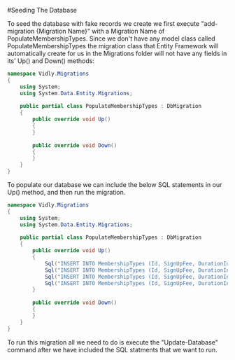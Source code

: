 #Seeding The Database

To seed the database with fake records we create we first execute "add-migration {Migration Name}" with a Migration Name of PopulateMembershipTypes. Since we don't have any model class called PopulateMembershipTypes the migration class that Entity Framework will automatically create for us in the Migrations folder will not have any fields in its' Up() and Down() methods:

```cs
namespace Vidly.Migrations
{
    using System;
    using System.Data.Entity.Migrations;
    
    public partial class PopulateMembershipTypes : DbMigration
    {
        public override void Up()
        {
        }
        
        public override void Down()
        {
        }
    }
}
```

To populate our database we can include the below SQL statements in our Up() method, and then run the migration.

```cs
namespace Vidly.Migrations
{
    using System;
    using System.Data.Entity.Migrations;
    
    public partial class PopulateMembershipTypes : DbMigration
    {
        public override void Up()
        {
            Sql("INSERT INTO MembershipTypes (Id, SignUpFee, DurationInMonths, DiscountRate) VALUES (1, 0, 0, 0)");
            Sql("INSERT INTO MembershipTypes (Id, SignUpFee, DurationInMonths, DiscountRate) VALUES (2, 30, 1, 10)");
            Sql("INSERT INTO MembershipTypes (Id, SignUpFee, DurationInMonths, DiscountRate) VALUES (3, 90, 3, 15)");
            Sql("INSERT INTO MembershipTypes (Id, SignUpFee, DurationInMonths, DiscountRate) VALUES (1, 300, 12, 20)");
        }
        
        public override void Down()
        {
        }
    }
}
```

To run this migration all we need to do is execute the "Update-Database" command after we have included the SQL statments that we want to run.
